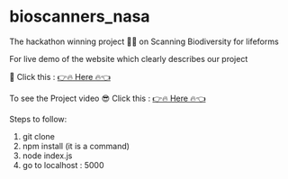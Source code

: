 # bioscanners_nasa
The hackathon winning project 🤩✨ on Scanning Biodiversity for lifeforms 

For live demo of the website which clearly describes our project 

🤩 Click this : [👉🔥 Here 🔥👈](https://bioscanners.herokuapp.com/)

To see the Project video 😎 
Click this : [👉🔥 Here 🔥👈](https://www.youtube.com/watch?v=7TB6kYrW0Tg&feature=youtu.be)


Steps to follow:
1. git clone
2. npm install <to the folder by cmd>(it is a command)
3. node index.js<execute this command after the above>
4. go to localhost : 5000  

